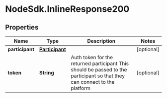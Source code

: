 # NodeSdk.InlineResponse200

## Properties

Name | Type | Description | Notes
------------ | ------------- | ------------- | -------------
**participant** | [**Participant**](Participant.md) |  | [optional] 
**token** | **String** | Auth token for the returned participant  This should be passed to the participant so that they can connect to the platform  | [optional] 


